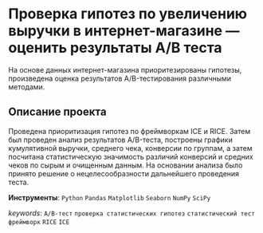 # Проверка гипотез по увеличению выручки в интернет-магазине — оценить результаты A/B теста

На основе данных интернет-магазина приоритезированы гипотезы, произведена оценка результатов A/B-тестирования различными методами.

## Описание проекта

Проведена приоритизация гипотез по фреймворкам ICE и RICE. Затем был проведен анализ результатов A/B-теста, построены графики кумулятивной выручки, среднего чека, конверсии по группам, а затем посчитана статистическую значимость различий конверсий и средних чеков по сырым и очищенным данным. На основании анализа было принято решение о нецелесообразности дальнейшего проведения теста.

**Инструменты**: `Python` `Pandas` `Matplotlib` `Seaborn` `NumPy` `SciPy`

*keywords*: `A/B-тест` `проверка статистических гипотез` `статистический тест` `фреймворк` `RICE` `ICE`
